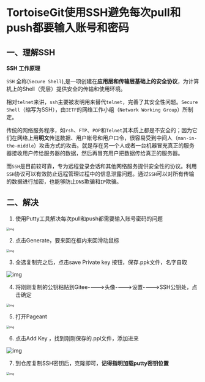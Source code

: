  # TortoiseGit使用SSH避免每次pull和push都要输入账号和密码

## 一、理解SSH

**SSH 工作原理**

`SSH` 全称(`Secure Shell`),是一项创建在**应用层和传输层基础上的安全协议**，为计算机上的Shell（壳层）提供安全的传输和使用环境。

相对`telnet`来讲，`ssh`主要被发明用来替代`telnet`，完善了其安全性问题。`Secure Shell`（缩写为SSH），由`IETF`的网络工作小组（`Network Working Group`）所制定。

传统的网络服务程序，如`rsh`、`FTP`、`POP`和`Telnet`其本质上都是不安全的；因为它们在网络上用**明文**传送数据、用户帐号和用户口令，很容易受到中间人（`man-in-the-middle`）攻击方式的攻击。就是存在另一个人或者一台机器冒充真正的服务器接收用户传给服务器的数据，然后再冒充用户把数据传给真正的服务器。

而`SSH`是目前较可靠，专为远程登录会话和其他网络服务提供安全性的协议。利用`SSH`协议可以有效防止远程管理过程中的信息泄露问题。通过`SSH`可以对所有传输的数据进行加密，也能够防止`DNS`欺骗和`IP`欺骗。



## 二、解决

1. 使用Putty工具解决每次pull和push都需要输入账号密码的问题

<img src="https://gitee.com/xleixz/CloudNotes-Images/raw/master/Typora-Images/20220425145538" alt="img" style="zoom:50%;" />



2. 点击Generate，要来回在框内来回滑动鼠标

<img src="https://gitee.com/xleixz/CloudNotes-Images/raw/master/Typora-Images/20220425145647" alt="img" style="zoom:50%;" />

 

3. 全选复制完之后，点击save Private key 按钮，保存.ppk文件，名字自取

![img](https://gitee.com/xleixz/CloudNotes-Images/raw/master/Typora-Images/20220425145728)



4. 将刚刚复制的公钥粘贴到Gitee---->头像---->设置---->SSH公钥处，点击确定

<img src="https://gitee.com/xleixz/CloudNotes-Images/raw/master/Typora-Images/20220425145748" alt="img" style="zoom:50%;" />



5. 打开Pageant

<img src="https://gitee.com/xleixz/CloudNotes-Images/raw/master/Typora-Images/20220425145828" alt="img" style="zoom:50%;" />



6. 点击Add Key ，找到刚刚保存的.ppl文件，添加进来

![img](https://gitee.com/xleixz/CloudNotes-Images/raw/master/Typora-Images/20220425145847)



7. 到仓库复制SSH密钥后，克隆即可，**记得指明加载putty密钥位置**

<img src="https://gitee.com/xleixz/CloudNotes-Images/raw/master/Typora-Images/20220425150039" alt="img" style="zoom: 50%;" />

